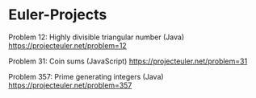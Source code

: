 # Euler-Projects

Problem 12: Highly divisible triangular number (Java)
https://projecteuler.net/problem=12

Problem 31: Coin sums (JavaScript)
https://projecteuler.net/problem=31

Problem 357: Prime generating integers (Java)
https://projecteuler.net/problem=357

